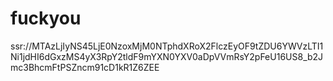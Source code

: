 # fuckyou

ssr://MTAzLjIyNS45LjE0NzoxMjM0NTphdXRoX2FlczEyOF9tZDU6YWVzLTI1Ni1jdHI6dGxzMS4yX3RpY2tldF9mYXN0YXV0aDpVVmRsY2pFeU16US8_b2Jmc3BhcmFtPSZncm91cD1kR1Z6ZEE
